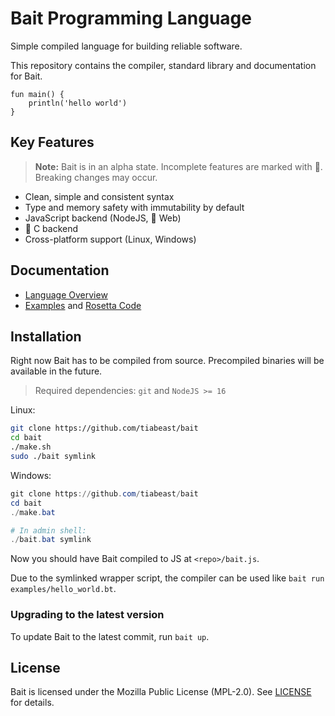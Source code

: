 # Bait Programming Language
Simple compiled language for building reliable software.

This repository contains the compiler, standard library and documentation for Bait.

```bait
fun main() {
    println('hello world')
}
```

## Key Features
> **Note:** Bait is in an alpha state. Incomplete features are marked with :construction:. Breaking changes may occur.

- Clean, simple and consistent syntax
- Type and memory safety with immutability by default
- JavaScript backend (NodeJS, :construction: Web)
- :construction: C backend
- Cross-platform support (Linux, Windows)

## Documentation
- [Language Overview](docs/docs.md)
- [Examples](examples) and [Rosetta Code](https://github.com/tiabeast/rosetta-bait)

## Installation
Right now Bait has to be compiled from source.
Precompiled binaries will be available in the future.

> Required dependencies: `git` and `NodeJS >= 16`

Linux:
```sh
git clone https://github.com/tiabeast/bait
cd bait
./make.sh
sudo ./bait symlink
```

Windows:
```powershell
git clone https://github.com/tiabeast/bait
cd bait
./make.bat

# In admin shell:
./bait.bat symlink
```

Now you should have Bait compiled to JS at `<repo>/bait.js`.

Due to the symlinked wrapper script, the compiler can be used like `bait run examples/hello_world.bt`.

### Upgrading to the latest version
To update Bait to the latest commit, run `bait up`.

## License
Bait is licensed under the Mozilla Public License (MPL-2.0).
See [LICENSE](./LICENSE.txt) for details.
